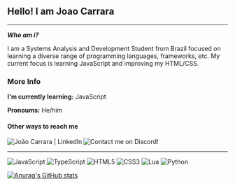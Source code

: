 ## Hello! I am Joao Carrara

---

***Who am i?*** 

I am a Systems Analysis and Development Student from Brazil focused on learning a diverse range of programming languages, frameworks, etc. My current focus is learning JavaScript and improving my HTML/CSS.

### More Info
**I'm currently learning:**  JavaScript

**Pronoums:** He/him

#### Other ways to reach me 

<a href="https://www.linkedin.com/in/queirozcarrara/" target="_blank">
  <img src="https://img.shields.io/badge/LinkedIn-0077B5?style=for-the-badge&logo=linkedin&logoColor=white"  alt="João Carrara | LinkedIn" align="left" />
</a> <a href="https://discord.com/users/260403711434555393/" target="_blank">
  <img src="https://img.shields.io/badge/Discord-7289DA?style=for-the-badge&logo=discord&logoColor=white "  alt="Contact me on Discord!" align="left" />
</a>

<br/>

---

![JavaScript](https://img.shields.io/badge/javascript-%23323330.svg?style=for-the-badge&logo=javascript&logoColor=%23F7DF1E) ![TypeScript](https://img.shields.io/badge/typescript-%23007ACC.svg?style=for-the-badge&logo=typescript&logoColor=white) ![HTML5](https://img.shields.io/badge/html5-%23E34F26.svg?style=for-the-badge&logo=html5&logoColor=white) ![CSS3](https://img.shields.io/badge/css3-%231572B6.svg?style=for-the-badge&logo=css3&logoColor=white) ![Lua](https://img.shields.io/badge/lua-%232C2D72.svg?style=for-the-badge&logo=lua&logoColor=white) ![Python](https://img.shields.io/badge/python-3670A0?style=for-the-badge&logo=python&logoColor=ffdd54) 


[![Anurag's GitHub stats](https://github-readme-stats.vercel.app/api?username=Carrara1&theme=github_dark&hide_border&count_private=true)](https://github.com/anuraghazra/github-readme-stats)

